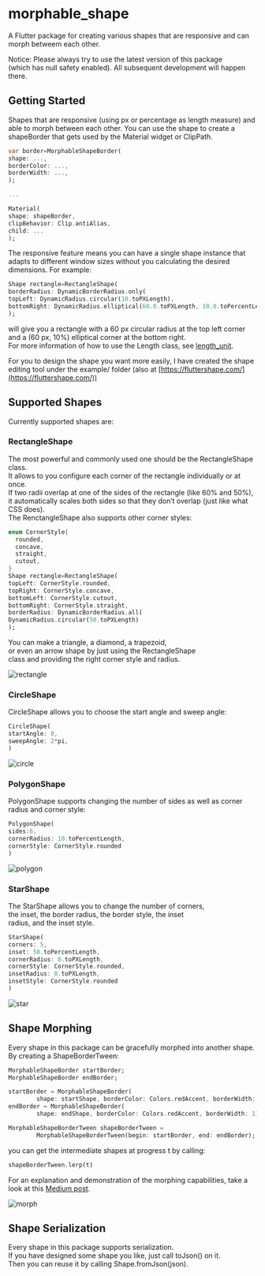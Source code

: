 # morphable_shape

A Flutter package for creating various shapes that are responsive 
and can morph betweem each other.

Notice: Please always try to use the latest version of this package  
(which has null safety enabled). All subsequent development will happen
there.

## Getting Started

Shapes that are responsive (using px or percentage as length measure) and
able to morph between each other. You can use the shape to create a shapeBorder
that gets used by the Material widget or ClipPath.

```dart
var border=MorphableShapeBorder(
shape: ...,
borderColor: ...,
borderWidth: ...,
);

...

Material(
shape: shapeBorder,
clipBehavior: Clip.antiAlias,
child: ...
);
``` 

The responsive feature means you can have a single shape instance that adapts to different window sizes 
without you calculating the desired dimensions. For example:
```dart
Shape rectangle=RectangleShape(
borderRadius: DynamicBorderRadius.only(
topLeft: DynamicRadius.circular(10.toPXLength),
bottomRight: DynamicRadius.elliptical(60.0.toPXLength, 10.0.toPercentLength))
);
```
will give you a rectangle with a 60 px circular radius at the top left corner and a (60 px, 10%) elliptical corner at the bottom right.  
For more information of how to use the Length class, see [length_unit](https://pub.dev/packages/length_unit).

For you to design the shape you want more easily, I have created the shape editing tool under the example/ folder
(also at [https://fluttershape.com/](https://fluttershape.com/))

## Supported Shapes

Currently supported shapes are:

### RectangleShape
The most powerful and commonly used one should be the RectangleShape class.  
It allows to you configure each corner of the rectangle individually or at once.  
If two radii overlap at one of the sides of the rectangle (like 60% and 50%),  
it automatically scales both sides so that they don’t overlap (just like what CSS does).  
The RenctangleShape also supports other corner styles:
```dart
enum CornerStyle{
  rounded,
  concave,
  straight,
  cutout,
}
Shape rectangle=RectangleShape(
topLeft: CornerStyle.rounded,
topRight: CornerStyle.concave,
bottomLeft: CornerStyle.cutout,
bottomRight: CornerStyle.straight,
borderRadius: DynamicBorderRadius.all(
DynamicRadius.circular(50.toPXLength)
);
```

You can make a triangle, a diamond, a trapezoid,  
or even an arrow shape by just using the RectangleShape  
class and providing the right corner style and radius.

![rectangle](https://i.imgur.com/I0jXJu2.png)

### CircleShape
CircleShape allows you to choose the start angle and sweep angle:
```dart
CircleShape(
startAngle: 0,
sweepAngle: 2*pi,
)
```
![circle](https://i.imgur.com/AYWNWXQ.png)

### PolygonShape
PolygonShape supports changing the number of sides as well as corner radius and corner style:
```dart
PolygonShape(
sides:6,
cornerRadius: 10.toPercentLength,
cornerStyle: CornerStyle.rounded
)
```
![polygon](https://i.imgur.com/pzADQHO.png)
### StarShape
The StarShape allows you to change the number of corners,  
the inset, the border radius, the border style, the inset  
radius, and the inset style.
```dart
StarShape(
corners: 5,
inset: 50.toPercentLength,
cornerRadius: 0.toPXLength,
cornerStyle: CornerStyle.rounded,
insetRadius: 0.toPXLength,
insetStyle: CornerStyle.rounded
)
```
![star](https://i.imgur.com/00JT5jK.png)

## Shape Morphing

Every shape in this package can be gracefully morphed into another shape. By creating a ShapeBorderTween:
```dart
MorphableShapeBorder startBorder;
MorphableShapeBorder endBorder;

startBorder = MorphableShapeBorder(
        shape: startShape, borderColor: Colors.redAccent, borderWidth: 1);
endBorder = MorphableShapeBorder(
        shape: endShape, borderColor: Colors.redAccent, borderWidth: 1);

MorphableShapeBorderTween shapeBorderTween =
        MorphableShapeBorderTween(begin: startBorder, end: endBorder);
```

you can get the intermediate shapes at progress t by calling:

```dart
shapeBorderTween.lerp(t)
```

For an explanation and demonstration of the morphing capabilities, take a look at this
[Medium post](https://kevinvan.medium.com/creating-morphable-shapes-in-flutter-a-complete-rewrite-ac899bfe4222).

![morph](https://i.imgur.com/cwpoj0Z.gif)

## Shape Serialization

Every shape in this package supports serialization.  
If you have designed some shape you like, just call toJson() on it.  
Then you can reuse it by calling Shape.fromJson(json).